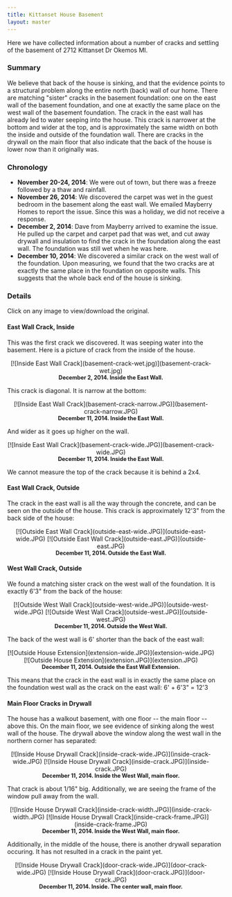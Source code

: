 ```yaml
---
title: Kittanset House Basement
layout: master
---
```


<style type="text/css">
.image {
  width: 95%;
  border: 1;
  text-align: center;  
}
.image img {
  width: 70%;
  text-align: center;
  margin: 2 2 2 2
}
.pair img {
  width: 45%;
}
.caption {
  display: block;
  font-weight: bold;
  text-align: center;
  font-size: 90%;
}
</style>


Here we have collected information about a number of cracks and settling of the basement of 2712 Kittanset Dr Okemos MI.

### Summary

We believe that back of the house is sinking, and that the evidence points to a structural problem along the entire
north (back) wall of our home.  There are matching "sister" cracks in the basement foundation: one on the east wall of
the basement foundation, and one at exactly the same place on the west wall of the basement foundation.  The crack in
the east wall has already led to water seeping into the house.  This crack is narrower at the bottom and wider at the
top, and is approximately the same width on both the inside and outside of the foundation wall.  There are cracks in the
drywall on the main floor that also indicate that the back of the house is lower now than it originally was.

### Chronology

* **November 20-24, 2014**: We were out of town, but there was a freeze followed by a thaw and rainfall.
* **November 26, 2014**: We discovered the carpet was wet in the guest bedroom in the basement along the east wall.  We
emailed Mayberry Homes to report the issue.  Since this was a holiday, we did not receive a response.
* **December 2, 2014**: Dave from Mayberry arrived to examine the issue.  He pulled up the carpet and carpet pad that
was wet, and cut away drywall and insulation to find the crack in the foundation along the east wall.  The foundation
was still wet when he was here.
* **December 10, 2014**: We discovered a similar crack on the west wall of the foundation.  Upon measuring, we found
that the two cracks are at exactly the same place in the foundation on opposite walls. This suggests that the whole back
end of the house is sinking.

### Details

Click on any image to view/download the original.

#### East Wall Crack, Inside

This was the first crack we discovered.  It was seeping water into the basement.  Here is a picture of crack from the
inside of the house.

<div class="image" markdown="1">
[![Inside East Wall Crack](basement-crack-wet.jpg)](basement-crack-wet.jpg)
<span class="caption">December 2, 2014.  Inside the East Wall.</span>
</div>

This crack is diagonal. It is narrow at the bottom:

<div class="image" markdown="1">
[![Inside East Wall Crack](basement-crack-narrow.JPG)](basement-crack-narrow.JPG)
<span class="caption">December 11, 2014.  Inside the East Wall.</span>
</div>

And wider as it goes up higher on the wall.  

<div class="image" markdown="1">
[![Inside East Wall Crack](basement-crack-wide.JPG)](basement-crack-wide.JPG)
<span class="caption">December 11, 2014.  Inside the East Wall.</span>
</div>

We cannot measure the top of the crack because it is behind a 2x4.

#### East Wall Crack, Outside

The crack in the east wall is all the way through the concrete, and can be seen on the outside of the house.  This crack
is approximately 12'3" from the back side of the house:

<div class="image pair" markdown="1">
[![Outside East Wall Crack](outside-east-wide.JPG)](outside-east-wide.JPG)
[![Outside East Wall Crack](outside-east.JPG)](outside-east.JPG)
<span class="caption">December 11, 2014.  Outside the East Wall.</span>
</div>

#### West Wall Crack, Outside

We found a matching sister crack on the west wall of the foundation.  It is exactly 6'3" from the back of the house:

<div class="image pair" markdown="1">
[![Outside West Wall Crack](outside-west-wide.JPG)](outside-west-wide.JPG)
[![Outside West Wall Crack](outside-west.JPG)](outside-west.JPG)
<span class="caption">December 11, 2014.  Outside the West Wall.</span>
</div>

The back of the west wall is 6' shorter than the back of the east wall:

<div class="image pair" markdown="1">
[![Outside House Extension](extension-wide.JPG)](extension-wide.JPG)
[![Outside House Extension](extension.JPG)](extension.JPG)
<span class="caption">December 11, 2014.  Outside the East Wall Extension.</span>
</div>

This means that the crack in the east wall is in exactly the same place on the foundation west wall as the crack on the
east wall:  6' + 6'3" = 12'3

#### Main Floor Cracks in Drywall

The house has a walkout basement, with one floor -- the main floor -- above this.  On the main floor, we see evidence of
sinking along the west wall of the house.  The drywall above the window along the west wall in the northern corner has
separated:

<div class="image pair" markdown="1">
[![Inside House Drywall Crack](inside-crack-wide.JPG)](inside-crack-wide.JPG)
[![Inside House Drywall Crack](inside-crack.JPG)](inside-crack.JPG)
<span class="caption">December 11, 2014.  Inside the West Wall, main floor.</span>
</div>

That crack is about 1/16" big.  Additionally, we are seeing the frame of the window pull away from the wall.

<div class="image pair" markdown="1">
[![Inside House Drywall Crack](inside-crack-width.JPG)](inside-crack-width.JPG)
[![Inside House Drywall Crack](inside-crack-frame.JPG)](inside-crack-frame.JPG)
<span class="caption">December 11, 2014.  Inside the West Wall, main floor.</span>
</div>

Additionally, in the middle of the house, there is another drywall separation occuring.  It has not resulted in a crack
in the paint yet.

<div class="image pair" markdown="1">
[![Inside House Drywall Crack](door-crack-wide.JPG)](door-crack-wide.JPG)
[![Inside House Drywall Crack](door-crack.JPG)](door-crack.JPG)
<span class="caption">December 11, 2014.  Inside. The center wall, main floor.</span>
</div>

